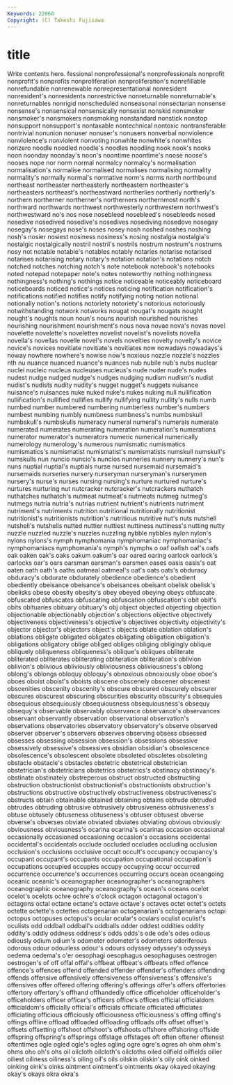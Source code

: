 ```yaml
---
Keywords: 22068 
Copyright: (C) Takeshi Fujisawa
---
```


# title

Write contents here.
fessional nonprofessional's nonprofessionals nonprofit nonprofit's nonprofits nonproliferation nonproliferation's nonrefillable
nonrefundable nonrenewable nonrepresentational nonresident nonresident's nonresidents nonrestrictive nonreturnable nonreturnable's nonreturnables
nonrigid nonscheduled nonseasonal nonsectarian nonsense nonsense's nonsensical nonsensically nonsexist nonskid
nonsmoker nonsmoker's nonsmokers nonsmoking nonstandard nonstick nonstop nonsupport nonsupport's nontaxable
nontechnical nontoxic nontransferable nontrivial nonunion nonuser nonuser's nonusers nonverbal nonviolence
nonviolence's nonviolent nonvoting nonwhite nonwhite's nonwhites nonzero noodle noodled noodle's
noodles noodling nook nook's nooks noon noonday noonday's noon's noontime
noontime's noose noose's nooses nope nor norm normal normalcy normalcy's
normalisation normalisation's normalise normalised normalises normalising normality normality's normally normal's
normative norm's norms north northbound northeast northeaster northeasterly northeastern northeaster's
northeasters northeast's northeastward northerlies northerly northerly's northern northerner northerner's northerners
northernmost north's northward northwards northwest northwesterly northwestern northwest's northwestward no's
nos nose nosebleed nosebleed's nosebleeds nosed nosedive nosedived nosedive's nosedives
nosediving nosedove nosegay nosegay's nosegays nose's noses nosey nosh noshed
noshes noshing nosh's nosier nosiest nosiness nosiness's nosing nostalgia nostalgia's
nostalgic nostalgically nostril nostril's nostrils nostrum nostrum's nostrums nosy not
notable notable's notables notably notaries notarise notarised notarises notarising notary
notary's notation notation's notations notch notched notches notching notch's note
notebook notebook's notebooks noted notepad notepaper note's notes noteworthy nothing
nothingness nothingness's nothing's nothings notice noticeable noticeably noticeboard noticeboards noticed
notice's notices noticing notification notification's notifications notified notifies notify notifying
noting notion notional notionally notion's notions notoriety notoriety's notorious notoriously
notwithstanding notwork notworks nougat nougat's nougats nought nought's noughts noun
noun's nouns nourish nourished nourishes nourishing nourishment nourishment's nous nova
novae nova's novas novel novelette novelette's novelettes novelist novelist's novelists
novella novella's novellas novelle novel's novels novelties novelty novelty's novice
novice's novices novitiate novitiate's novitiates now nowadays nowadays's noway nowhere
nowhere's nowise now's noxious nozzle nozzle's nozzles nth nu nuance
nuanced nuance's nuances nub nubile nub's nubs nuclear nuclei nucleic
nucleus nucleuses nucleus's nude nuder nude's nudes nudest nudge nudged
nudge's nudges nudging nudism nudism's nudist nudist's nudists nudity nudity's
nugget nugget's nuggets nuisance nuisance's nuisances nuke nuked nuke's nukes
nuking null nullification nullification's nullified nullifies nullify nullifying nullity nullity's
nulls numb numbed number numbered numbering numberless number's numbers numbest
numbing numbly numbness numbness's numbs numbskull numbskull's numbskulls numeracy numeral
numeral's numerals numerate numerated numerates numerating numeration numeration's numerations numerator
numerator's numerators numeric numerical numerically numerology numerology's numerous numismatic numismatics
numismatics's numismatist numismatist's numismatists numskull numskull's numskulls nun nuncio nuncio's
nuncios nunneries nunnery nunnery's nun's nuns nuptial nuptial's nuptials nurse
nursed nursemaid nursemaid's nursemaids nurseries nursery nurseryman nurseryman's nurserymen nursery's
nurse's nurses nursing nursing's nurture nurtured nurture's nurtures nurturing nut
nutcracker nutcracker's nutcrackers nuthatch nuthatches nuthatch's nutmeat nutmeat's nutmeats nutmeg
nutmeg's nutmegs nutria nutria's nutrias nutrient nutrient's nutrients nutriment nutriment's
nutriments nutrition nutritional nutritionally nutritionist nutritionist's nutritionists nutrition's nutritious nutritive
nut's nuts nutshell nutshell's nutshells nutted nuttier nuttiest nuttiness nuttiness's
nutting nutty nuzzle nuzzled nuzzle's nuzzles nuzzling nybble nybbles nylon
nylon's nylons nylons's nymph nymphomania nymphomaniac nymphomaniac's nymphomaniacs nymphomania's nymph's
nymphs o oaf oafish oaf's oafs oak oaken oak's oaks
oakum oakum's oar oared oaring oarlock oarlock's oarlocks oar's oars
oarsman oarsman's oarsmen oases oasis oasis's oat oaten oath oath's
oaths oatmeal oatmeal's oat's oats oats's obduracy obduracy's obdurate obdurately
obedience obedience's obedient obediently obeisance obeisance's obeisances obeisant obelisk obelisk's
obelisks obese obesity obesity's obey obeyed obeying obeys obfuscate obfuscated
obfuscates obfuscating obfuscation obfuscation's obit obit's obits obituaries obituary obituary's
obj object objected objecting objection objectionable objectionably objection's objections objective
objectively objectiveness objectiveness's objective's objectives objectivity objectivity's objector objector's objectors
object's objects oblate oblation oblation's oblations obligate obligated obligates obligating
obligation obligation's obligations obligatory oblige obliged obliges obliging obligingly oblique
obliquely obliqueness obliqueness's oblique's obliques obliterate obliterated obliterates obliterating obliteration
obliteration's oblivion oblivion's oblivious obliviously obliviousness obliviousness's oblong oblong's oblongs
obloquy obloquy's obnoxious obnoxiously oboe oboe's oboes oboist oboist's oboists
obscene obscenely obscener obscenest obscenities obscenity obscenity's obscure obscured obscurely
obscurer obscures obscurest obscuring obscurities obscurity obscurity's obsequies obsequious obsequiously
obsequiousness obsequiousness's obsequy obsequy's observable observably observance observance's observances observant
observantly observation observational observation's observations observatories observatory observatory's observe observed
observer observer's observers observes observing obsess obsessed obsesses obsessing obsession
obsession's obsessions obsessive obsessively obsessive's obsessives obsidian obsidian's obsolescence obsolescence's
obsolescent obsolete obsoleted obsoletes obsoleting obstacle obstacle's obstacles obstetric obstetrical
obstetrician obstetrician's obstetricians obstetrics obstetrics's obstinacy obstinacy's obstinate obstinately obstreperous
obstruct obstructed obstructing obstruction obstructionist obstructionist's obstructionists obstruction's obstructions obstructive
obstructively obstructiveness obstructiveness's obstructs obtain obtainable obtained obtaining obtains obtrude
obtruded obtrudes obtruding obtrusive obtrusively obtrusiveness obtrusiveness's obtuse obtusely obtuseness
obtuseness's obtuser obtusest obverse obverse's obverses obviate obviated obviates obviating
obvious obviously obviousness obviousness's ocarina ocarina's ocarinas occasion occasional occasionally
occasioned occasioning occasion's occasions occidental occidental's occidentals occlude occluded occludes
occluding occlusion occlusion's occlusions occlusive occult occult's occupancy occupancy's occupant
occupant's occupants occupation occupational occupation's occupations occupied occupies occupy occupying
occur occurred occurrence occurrence's occurrences occurring occurs ocean oceangoing oceanic
oceanic's oceanographer oceanographer's oceanographers oceanographic oceanography oceanography's ocean's oceans ocelot
ocelot's ocelots ochre ochre's o'clock octagon octagonal octagon's octagons octal
octane octane's octave octave's octaves octet octet's octets octette octette's
octettes octogenarian octogenarian's octogenarians octopi octopus octopuses octopus's ocular ocular's
oculars oculist oculist's oculists odd oddball oddball's oddballs odder oddest
oddities oddity oddity's oddly oddness oddness's odds odds's ode ode's
odes odious odiously odium odium's odometer odometer's odometers odoriferous odorous
odour odourless odour's odours odyssey odyssey's odysseys oedema oedema's o'er
oesophagi oesophagus oesophaguses oestrogen oestrogen's of off offal offal's offbeat
offbeat's offbeats offed offence offence's offences offend offended offender offender's
offenders offending offends offensive offensively offensiveness offensiveness's offensive's offensives offer
offered offering offering's offerings offer's offers offertories offertory offertory's offhand
offhandedly office officeholder officeholder's officeholders officer officer's officers office's offices
official officialdom officialdom's officially official's officials officiate officiated officiates officiating
officious officiously officiousness officiousness's offing offing's offings offline offload offloaded
offloading offloads offs offset offset's offsets offsetting offshoot offshoot's offshoots
offshore offshoring offside offspring offspring's offsprings offstage offstages oft often
oftener oftenest oftentimes ogle ogled ogle's ogles ogling ogre ogre's
ogres oh ohm ohm's ohms oho oh's ohs oil oilcloth
oilcloth's oilcloths oiled oilfield oilfields oilier oiliest oiliness oiliness's oiling
oil's oils oilskin oilskin's oily oink oinked oinking oink's oinks
ointment ointment's ointments okay okayed okaying okay's okays okra okra's
